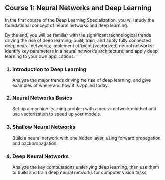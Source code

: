 ## Course 1: Neural Networks and Deep Learning
In the first course of the Deep Learning Specialization, you will study the foundational concept of neural networks and deep learning. 

By the end, you will be familiar with the significant technological trends driving the rise of deep learning; build, train, and apply fully connected deep neural networks; implement efficient (vectorized) neural networks; identify key parameters in a neural network’s architecture; and apply deep learning to your own applications.

<ol>
  <h3><li>Introduction to Deep Learning</li></h3>
  Analyze the major trends driving the rise of deep learning, and give examples of where and how it is applied today.
<h3><li>Neural Networks Basics</li></h3>
Set up a machine learning problem with a neural network mindset and use vectorization to speed up your models.
<h3><li>Shallow Neural Networks</li></h3>
Build a neural network with one hidden layer, using forward propagation and backpropagation.
<h3><li>Deep Neural Networks</li></h3>
Analyze the key computations underlying deep learning, then use them to build and train deep neural networks for computer vision tasks.
</ol>

